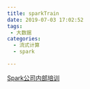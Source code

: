 ```yaml
---
title: sparkTrain
date: 2019-07-03 17:02:52
tags:
 - 大数据
categories: 
  - 流式计算
  - spark   

---
```


[Spark公司内部培训]()